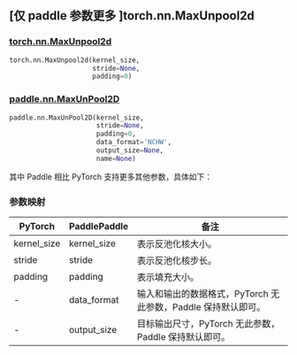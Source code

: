## [仅 paddle 参数更多 ]torch.nn.MaxUnpool2d
### [torch.nn.MaxUnpool2d](https://pytorch.org/docs/stable/generated/torch.nn.MaxUnpool2d.html?highlight=maxunpool2d#torch.nn.MaxUnpool2d)

```python
torch.nn.MaxUnpool2d(kernel_size,
                     stride=None,
                     padding=0)
```

### [paddle.nn.MaxUnPool2D](https://www.paddlepaddle.org.cn/documentation/docs/zh/develop/api/paddle/nn/MaxUnPool2D_cn.html)

```python
paddle.nn.MaxUnPool2D(kernel_size,
                      stride=None,
                      padding=0,
                      data_format='NCHW',
                      output_size=None,
                      name=None)
```

其中 Paddle 相比 PyTorch 支持更多其他参数，具体如下：
### 参数映射

| PyTorch       | PaddlePaddle | 备注                                                   |
| ------------- | ------------ | ------------------------------------------------------ |
| kernel_size          | kernel_size            | 表示反池化核大小。                           |
| stride          | stride            | 表示反池化核步长。                           |
| padding          | padding            | 表示填充大小。                           |
| -             | data_format  | 输入和输出的数据格式，PyTorch 无此参数，Paddle 保持默认即可。  |
| -             | output_size  | 目标输出尺寸，PyTorch 无此参数，Paddle 保持默认即可。        |
